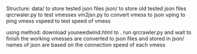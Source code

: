 Structure: 
data/		to store tested json files
json/		to store old tested json files
qrcrwaler.py	to test vmesses
vm2jsn.py	to convert vmess to json
vping		to ping vmess
vspeed		to test speed of vmess

using method:
download youneedwind.html to .
run qrcrawler.py and wait to finish
the working vmesses are converted to json files and stored in json/
names of json are based on the connection speed of each vmess

